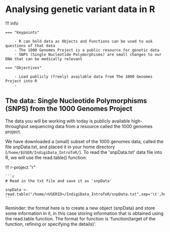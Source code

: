 # Analysing genetic variant data in R

!!! info
    
    === "Keypoints"
    
        - R can hold data as Objects and Functions can be used to ask questions of that data
        - The 1000 Genomes Project is a public resource for genetic data
        - SNPS (Single Nucleotide Polymorphisms) are small changes to our DNA that can be medically relevant

    === "Objectives"

        - Load publicly (freely) available data from The 1000 Genomes Project into R
        - 


## The data: Single Nucleotide Polymorphisms (SNPS) from the 1000 Genomes Project

The data you will be working with today is publicly available high-throughput sequencing data from a resource called the 1000 genomes project. 

We have downloaded a (small) subset of the 1000 genomes data, called the file snpData.txt, and placed it in your home directory (`/home/$USER/IndigiData_IntroToR/`). To read the 'snpData.txt' data file into R, we will use the read.table() function:

!!! r-project "r"

    ```r
    # Read in the txt file and save it as 'snpData'

    snpData <- read.table("/home/<USERID>/IndigiData_IntroToR/snpData.txt",sep='\t',header=T)
    ```

Reminder: the format here is to create a new object (snpData) and store some information in it, in this case storing information that is obtained using the read.table function. The format for function is 'function(target of the function, refining or specifying the details)'.




